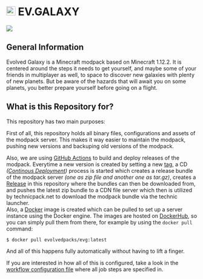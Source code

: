 <h1><img height="24" src="https://cdn.technicpack.net/platform2/pack-icons/1799882.png"/> EV.GALAXY</h1>

[![](https://img.shields.io/badge/ON-TECHNICPACK.NET-cyan?style=for-the-badge)](https://www.technicpack.net/modpack/evinfinity)

## General Information

Evolved Galaxy is a Minecraft modpack based on Minecraft 1.12.2. It is centered around the steps it needs to get yourself, and maybe some of your friends in multiplayer as well, to space to discover new galaxies with plenty of new planets. But be aware of the hazards that will await you on some planets, you better prepare yourself before going on a flight.

## What is this Repository for?

This repository has two main purposes:

First of all, this repository holds all binary files, configurations and assets of the modpack server. This makes it way easier to maintain the modpack, pushing new versions and backuping old versions of the modpack.

Also, we are using [GitHub Actions](https://github.com/evolvedpacks/pack-client-evolved-galaxy/actions) to build and deploy releases of the modpack. Everytime a new version is created by setting a new [tag](https://github.com/evolvedpacks/pack-client-evolved-galaxy/tags), a CD *([Continous Deployment](https://en.wikipedia.org/wiki/Continuous_deployment))* process is started which creates a release bundle of the modpack server *(one as zip file and another one as tar.gz)*, creates a [Release](https://github.com/evolvedpacks/pack-client-evolved-galaxy/releases) in this repository where the bundles can then be downloaded from, and pushes the latest zip bundle to a CDN file server which then is utilized by technicpack.net to download the modpack bundle via the technic launcher.  
Also, a [Docker](https://docs.microsoft.com/en-us/dotnet/architecture/microservices/container-docker-introduction/docker-defined) image is created which can be pulled to set up a server instance using the Docker engine. The images are hosted on [DockerHub](https://hub.docker.com/r/evolvedpacks/evg/tags?page=1&ordering=last_updated), so you can simply pull them from there, for example by using the `docker pull` command:
```
$ docker pull evolvedpacks/evg:latest
```

And all of this happens fully automatically without having to lift a finger.

If you are interested in how all of this is configured, take a look in the [workflow configuration file](https://github.com/evolvedpacks/pack-server-evolved-galaxy/blob/master/.github/workflows/tags-cd.yml) where all job steps are specified in.

